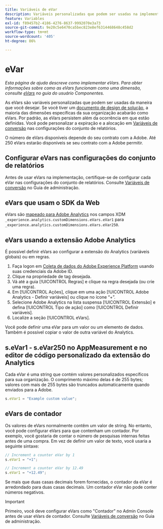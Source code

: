 ```yaml
---
title: Variáveis de eVar
description: Variáveis personalizadas que podem ser usadas na implementação.
feature: Variables
exl-id: f89457b2-4186-4276-8637-9992070e3a73
source-git-commit: 9e20c5e6470ca5bec823e8ef6314468648c458d2
workflow-type: tm+mt
source-wordcount: '405'
ht-degree: 86%

---
```


# eVar

*Esta página de ajuda descreve como implementar eVars. Para obter informações sobre como as eVars funcionam como uma dimensão, consulte [eVars](/help/components/dimensions/evar.md) no guia do usuário Componentes.*

As eVars são variáveis personalizadas que podem ser usadas da maneira que você desejar. Se você tiver um [documento de design de solução](/help/implement/prepare/solution-design.md), a maioria das dimensões específicas da sua organização acabarão como eVars. Por padrão, as eVars persistem além da ocorrência em que estão definidas. Você pode personalizar a expiração e a alocação em [Variáveis de conversão](/help/admin/admin/conversion-var-admin/conversion-var-admin.md) nas configurações do conjunto de relatórios.

O número de eVars disponíveis depende do seu contrato com a Adobe. Até 250 eVars estarão disponíveis se seu contrato com a Adobe permitir.

## Configurar eVars nas configurações do conjunto de relatórios

Antes de usar eVars na implementação, certifique-se de configurar cada eVar nas configurações do conjunto de relatórios. Consulte [Variáveis de conversão](/help/admin/admin/conversion-var-admin/conversion-var-admin.md) no Guia de administração.

## eVars que usam o SDK da Web

eVars são [mapeado para Adobe Analytics](https://experienceleague.adobe.com/docs/analytics/implementation/aep-edge/variable-mapping.html) nos campos XDM `_experience.analytics.customDimensions.eVars.eVar1` para `_experience.analytics.customDimensions.eVars.eVar250`.

## eVars usando a extensão Adobe Analytics

É possível definir eVars ao configurar a extensão do Analytics (variáveis globais) ou em regras.

1. Faça logon em [Coleta de dados do Adobe Experience Platform](https://experience.adobe.com/data-collection) usando suas credenciais da Adobe ID.
2. Clique na propriedade de tag desejada.
3. Vá até a guia [!UICONTROL Regras] e clique na regra desejada (ou crie uma regra).
4. Em [!UICONTROL Ações], clique em uma ação [!UICONTROL Adobe Analytics - Definir variáveis] ou clique no ícone “+”.
5. Selecione Adobe Analytics na lista suspensa [!UICONTROL Extensão] e defina [!UICONTROL Tipo de ação] como [!UICONTROL Definir variáveis].
6. Localize a seção [!UICONTROL eVars].

Você pode definir uma eVar para um valor ou um elemento de dados. Também é possível copiar o valor de outra variável do Analytics.

## s.eVar1 - s.eVar250 no AppMeasurement e no editor de código personalizado da extensão do Analytics

Cada eVar é uma string que contém valores personalizados específicos para sua organização. O comprimento máximo delas é de 255 bytes; valores com mais de 255 bytes são truncados automaticamente quando enviados para a Adobe.

```js
s.eVar1 = "Example custom value";
```

## eVars de contador

Os valores de eVars normalmente contêm um valor de string. No entanto, você pode configurar eVars para que contenham um contador. Por exemplo, você gostaria de contar o número de pesquisas internas feitas antes de uma compra. Em vez de definir um valor de texto, você usaria a seguinte sintaxe:

```js
// Increment a counter eVar by 1
s.eVar1 = "+1";

// Increment a counter eVar by 12.49
s.eVar1 = "+12.49";
```

Se mais que duas casas decimais forem fornecidas, o contador da eVar é arredondado para duas casas decimais. Um contador eVar não pode conter números negativos.

>[!IMPORTANT]
>
>Primeiro, você deve configurar eVars como &quot;Contador&quot; no Admin Console antes de usar eVars de contador. Consulte [Variáveis de conversão](/help/admin/admin/conversion-var-admin/conversion-var-admin.md) no Guia de administração.
